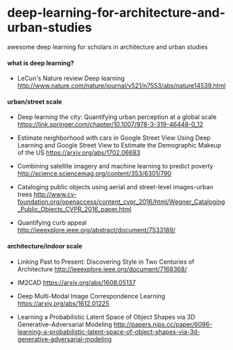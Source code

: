 # deep-learning-for-architecture-and-urban-studies
awesome deep learning for scholars in architecture and urban studies


#### what is deep learning?
- LeCun's Nature review
Deep learning
http://www.nature.com/nature/journal/v521/n7553/abs/nature14539.html



#### urban/street scale

- Deep learning the city: Quantifying urban perception at a global scale
https://link.springer.com/chapter/10.1007/978-3-319-46448-0_12

- Estimate neighborhood with cars in Google Street View 
Using Deep Learning and Google Street View to Estimate the Demographic Makeup of the US
https://arxiv.org/abs/1702.06683

- Combining satellite imagery and machine learning to predict poverty
http://science.sciencemag.org/content/353/6301/790

- Cataloging public objects using aerial and street-level images-urban trees
http://www.cv-foundation.org/openaccess/content_cvpr_2016/html/Wegner_Cataloging_Public_Objects_CVPR_2016_paper.html

- Quantifying curb appeal
http://ieeexplore.ieee.org/abstract/document/7533189/


#### architecture/indoor scale

- Linking Past to Present: Discovering Style in Two Centuries of Architecture
http://ieeexplore.ieee.org/document/7168368/

- IM2CAD
https://arxiv.org/abs/1608.05137

- Deep Multi-Modal Image Correspondence Learning
https://arxiv.org/abs/1612.01225

- Learning a Probabilistic Latent Space of Object Shapes via 3D Generative-Adversarial Modeling
http://papers.nips.cc/paper/6096-learning-a-probabilistic-latent-space-of-object-shapes-via-3d-generative-adversarial-modeling

